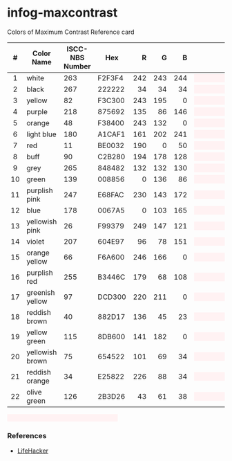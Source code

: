 # infog-maxcontrast
Colors of Maximum Contrast Reference card

| # |Color Name      |ISCC-NBS Number|   Hex  | R | G | B |Sample|
|:-:|----------------|---------------|--------|--:|--:|--:|------|
| 1 | white          |263            | F2F3F4 |242|243|244|<div style='background:#FFF2F3F4; width:256px;'>&nbsp;</div>|
| 2 | black          |267            | 222222 | 34| 34| 34|<div style='background:#FFF2F3F4; width:256px;'>&nbsp;</div>|
| 3 | yellow         |82	           | F3C300 |243|195|  0|<div style='background:#FFF2F3F4; width:256px;'>&nbsp;</div>|
| 4 | purple         |218            | 875692 |135| 86|146|<div style='background:#FFF2F3F4; width:256px;'>&nbsp;</div>|
| 5 | orange         |48             | F38400 |243|132|  0|<div style='background:#FFF2F3F4; width:256px;'>&nbsp;</div>|
| 6 | light blue     |180            | A1CAF1 |161|202|241|<div style='background:#FFF2F3F4; width:256px;'>&nbsp;</div>|
| 7 | red            |11             | BE0032 |190|  0| 50|<div style='background:#FFF2F3F4; width:256px;'>&nbsp;</div>|
| 8 | buff           |90             | C2B280 |194|178|128|<div style='background:#FFF2F3F4; width:256px;'>&nbsp;</div>|
| 9 | grey           |265            | 848482 |132|132|130|<div style='background:#FFF2F3F4; width:256px;'>&nbsp;</div>|
|10 | green          |139            | 008856 |  0|136| 86|<div style='background:#FFF2F3F4; width:256px;'>&nbsp;</div>|
|11 | purplish pink  |247            | E68FAC |230|143|172|<div style='background:#FFF2F3F4; width:256px;'>&nbsp;</div>|
|12 | blue           |178            | 0067A5 |  0|103|165|<div style='background:#FFF2F3F4; width:256px;'>&nbsp;</div>|
|13 | yellowish pink |26             | F99379 |249|147|121|<div style='background:#FFF2F3F4; width:256px;'>&nbsp;</div>|
|14 | violet         |207            | 604E97 | 96| 78|151|<div style='background:#FFF2F3F4; width:256px;'>&nbsp;</div>|
|15 | orange yellow  |66             | F6A600 |246|166|  0|<div style='background:#FFF2F3F4; width:256px;'>&nbsp;</div>|
|16 | purplish red   |255            | B3446C |179| 68|108|<div style='background:#FFF2F3F4; width:256px;'>&nbsp;</div>|
|17 | greenish yellow|97             | DCD300 |220|211|  0|<div style='background:#FFF2F3F4; width:256px;'>&nbsp;</div>|
|18 | reddish brown  |40             | 882D17 |136| 45| 23|<div style='background:#FFF2F3F4; width:256px;'>&nbsp;</div>|
|19 | yellow green   |115            | 8DB600 |141|182|  0|<div style='background:#FFF2F3F4; width:256px;'>&nbsp;</div>|
|20 | yellowish brown|75             | 654522 |101| 69| 34|<div style='background:#FFF2F3F4; width:256px;'>&nbsp;</div>|
|21 | reddish orange |34             | E25822 |226| 88| 34|<div style='background:#FFF2F3F4; width:256px;'>&nbsp;</div>|
|22 | olive green    |126            | 2B3D26 | 43| 61| 38|<div style='background:#FFF2F3F4; width:256px;'>&nbsp;</div>|



<div style='background:#FFF2F3F4; width:256px;'>&nbsp;</div>

### References
* [LifeHacker](http://hackerspace.lifehacker.com/some-os-x-calendar-tips-1658107833/1665644975/+whitsongordon)

